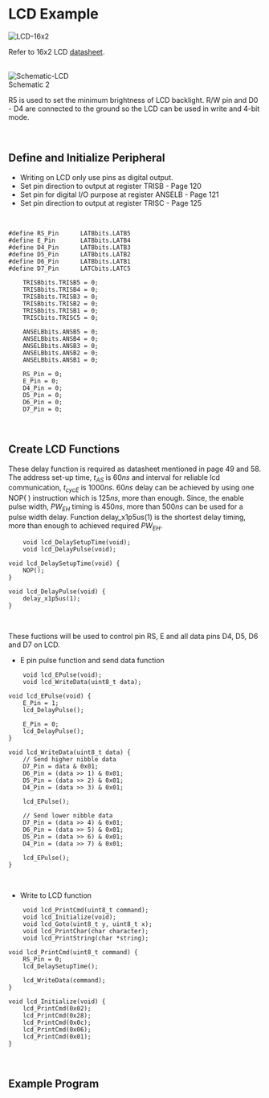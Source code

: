 # LCD Example
![LCD-16x2](https://github.com/user-attachments/assets/bf3f153c-c3dd-41a5-95c8-8c75bc0625b9)
<br/>

Refer to 16x2 LCD [datasheet](https://academy.cba.mit.edu/classes/output_devices/44780.pdf).
<br/>
<br/>

![Schematic-LCD](https://github.com/user-attachments/assets/ef843a07-8950-4568-8f80-0b1aa432c005)
<br/>
Schematic 2
<br/>

R5 is used to set the minimum brightness of LCD backlight. R/W pin and D0 - D4 are connected to the ground so the LCD can be used in write and 4-bit mode.
<br/>

<br/>

## Define and Initialize Peripheral
* Writing on LCD only use pins as digital output.
* Set pin direction to output at register TRISB - Page 120
* Set pin for digital I/O purpose at register ANSELB - Page 121
* Set pin direction to output at register TRISC - Page 125
<br/>

```
#define RS_Pin      LATBbits.LATB5
#define E_Pin       LATBbits.LATB4
#define D4_Pin      LATBbits.LATB3
#define D5_Pin      LATBbits.LATB2
#define D6_Pin      LATBbits.LATB1
#define D7_Pin      LATCbits.LATC5
```

```
    TRISBbits.TRISB5 = 0;
    TRISBbits.TRISB4 = 0;
    TRISBbits.TRISB3 = 0;
    TRISBbits.TRISB2 = 0;
    TRISBbits.TRISB1 = 0;
    TRISCbits.TRISC5 = 0;
    
    ANSELBbits.ANSB5 = 0;
    ANSELBbits.ANSB4 = 0;
    ANSELBbits.ANSB3 = 0;
    ANSELBbits.ANSB2 = 0;
    ANSELBbits.ANSB1 = 0;
    
    RS_Pin = 0;
    E_Pin = 0;
    D4_Pin = 0;
    D5_Pin = 0;
    D6_Pin = 0;
    D7_Pin = 0;
```
<br/>

## Create LCD Functions
These delay function is required as datasheet mentioned in page 49 and 58. The address set-up time, $t_{AS}$ is $60ns$ and interval for reliable lcd communication, $t_{cycE}$ is $1000ns$. 
$60ns$ delay can be achieved by using one NOP( ) instruction which is $125ns$, more than enough.
Since, the enable pulse width, $PW_{EH}$ timing is $450ns$, more than $500ns$ can be used for a pulse width delay. 
Function delay_x1p5us(1) is the shortest delay timing, more than enough to achieved required $PW_{EH}$.
<br/>

```
    void lcd_DelaySetupTime(void);
    void lcd_DelayPulse(void);
```

```
void lcd_DelaySetupTime(void) {
    NOP();
}

void lcd_DelayPulse(void) {
    delay_x1p5us(1);
}
```
<br/>

These fuctions will be used to control pin RS, E and all data pins D4, D5, D6 and D7 on LCD.
<br/>

* E pin pulse function and send data function
```
    void lcd_EPulse(void);
    void lcd_WriteData(uint8_t data);
```

```
void lcd_EPulse(void) {
    E_Pin = 1;
    lcd_DelayPulse();
    
    E_Pin = 0;
    lcd_DelayPulse();
}

void lcd_WriteData(uint8_t data) {
    // Send higher nibble data
    D7_Pin = data & 0x01;
    D6_Pin = (data >> 1) & 0x01;
    D5_Pin = (data >> 2) & 0x01;
    D4_Pin = (data >> 3) & 0x01;
    
    lcd_EPulse();
    
    // Send lower nibble data
    D7_Pin = (data >> 4) & 0x01;
    D6_Pin = (data >> 5) & 0x01;
    D5_Pin = (data >> 6) & 0x01;
    D4_Pin = (data >> 7) & 0x01;
    
    lcd_EPulse();
}
```
<br/>

* Write to LCD function

```
    void lcd_PrintCmd(uint8_t command);
    void lcd_Initialize(void);
    void lcd_Goto(uint8_t y, uint8_t x);
    void lcd_PrintChar(char character);
    void lcd_PrintString(char *string);
```

```
void lcd_PrintCmd(uint8_t command) {
    RS_Pin = 0;
    lcd_DelaySetupTime();
    
    lcd_WriteData(command);
}

void lcd_Initialize(void) {
    lcd_PrintCmd(0x02);
    lcd_PrintCmd(0x28);
    lcd_PrintCmd(0x0c);
    lcd_PrintCmd(0x06);
    lcd_PrintCmd(0x01);
}
```
<br/>

## Example Program
<br/>

```

```
<br/>

<br/>
